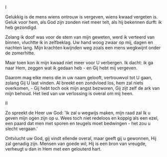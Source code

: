 I

Gelukkig is de mens
wiens ontrouw is vergeven,
wiens kwaad vergeten is.
Geluk voor hem, als God
zijn zonden niet meer telt,
als hij bekennen durft:
ik heb gezondigd.

Zolang ik doof was voor
de stem van mijn geweten,
werd ik verteerd van binnen,
vluchtte ik in zelfbeklag.
Uw hand woog zwaar op mij,
dagen en nachten lang.
Mijn krachten kwijnden weg
zoals een mens wegkwijnt
onder de zomerhitte.

Maar toen kon ik mijn kwaad
niet meer voor U verbergen.
Ik dacht: ik ga naar Hem,
zeggen wat ik gedaan heb -
en Gij hebt mij vergeven.

Daarom mag elke mens
die in uw naam gelooft,
vertrouwvol tot U gaan,
zolang Gij U laat vinden.
Al breekt een zondvloed los,
hem zal niets overkomen, -
Gij hebt toch ook mijn angst
bezworen, Gij zijt zelf
de ark van mijn behoud.
Het lied van uw verlossing
is overal om mij heen.

II

Zo spreekt de Heer uw God:
'Ik zal u wegwijs maken,
mijn raad zal Ik u geven
mijn ogen zijn op u.
Wees toch niet redeloos
en koppig als een ezel,
een paard dat men met sporen
en teugels moet bedwingen -
het zou u slecht vergaan.'

Ontvlucht uw God, gij vindt
ellende overal,
maar geeft gij u gewonnen,
Hij zal genadig zijn.
Mensen van goede wil,
Hij is een bron van vreugde,
verheugt u dan in Hem
met een gelouterd hart.

